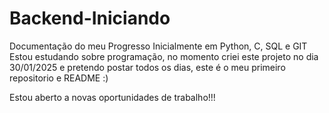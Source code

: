# Backend-Iniciando
Documentação do meu Progresso Inicialmente em Python, C, SQL e GIT
Estou estudando sobre programação, no momento criei este projeto no dia 30/01/2025 e pretendo postar todos os dias, este é o meu primeiro repositorio e README :)

Estou aberto a novas oportunidades de trabalho!!!
